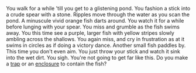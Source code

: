 You walk for a while 'till you get to a glistening pond. You fashion a stick
into a crude spear with a stone. Ripples move through the water as you scan the
pond. A minuscule vivid orange fish darts around. You watch it for a while
before lunging with your spear. You miss and grumble as the fish swims away. You
this time see a purple, larger fish with yellow stripes slowly ambling across
the shallows. You again miss, and cry in frustration as at it swims in circles
as if doing a victory dance. Another small fish paddles by. This time you don't
even aim. You just throw your stick and watch it sink into the wet dirt. You
sigh. You're not going to get far like this. Do you make a [trap](./trap.md) or
an [enclosure](./enclosure.md) to contain the fish?    
